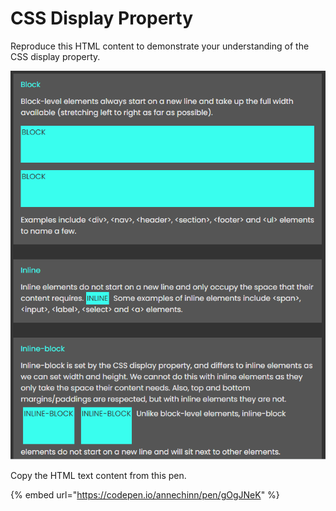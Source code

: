 # CSS Display Property

Reproduce this HTML content to demonstrate your understanding of the CSS display property.

![](../.gitbook/assets/image%20%2835%29.png)

Copy the HTML text content from this pen.

{% embed url="https://codepen.io/annechinn/pen/gOgJNeK" %}



